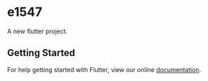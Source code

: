 # e1547

A new flutter project.

## Getting Started

For help getting started with Flutter, view our online
[documentation](http://flutter.io/).
